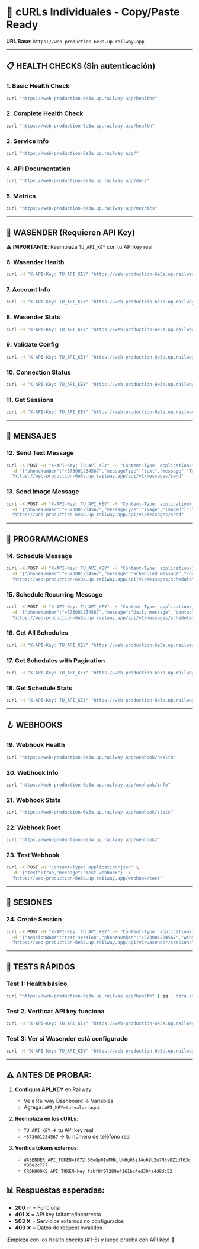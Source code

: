 # 🧪 cURLs Individuales - Copy/Paste Ready

**URL Base**: `https://web-production-6e3a.up.railway.app`

---

## 📋 **HEALTH CHECKS (Sin autenticación)**

### 1. Basic Health Check
```bash
curl "https://web-production-6e3a.up.railway.app/healthz"
```

### 2. Complete Health Check
```bash
curl "https://web-production-6e3a.up.railway.app/health"
```

### 3. Service Info
```bash
curl "https://web-production-6e3a.up.railway.app/"
```

### 4. API Documentation
```bash
curl "https://web-production-6e3a.up.railway.app/docs"
```

### 5. Metrics
```bash
curl "https://web-production-6e3a.up.railway.app/metrics"
```

---

## 🔐 **WASENDER (Requieren API Key)**

⚠️ **IMPORTANTE**: Reemplaza `TU_API_KEY` con tu API key real

### 6. Wasender Health
```bash
curl -H "X-API-Key: TU_API_KEY" "https://web-production-6e3a.up.railway.app/api/v1/wasender/health"
```

### 7. Account Info
```bash
curl -H "X-API-Key: TU_API_KEY" "https://web-production-6e3a.up.railway.app/api/v1/wasender/account"
```

### 8. Wasender Stats
```bash
curl -H "X-API-Key: TU_API_KEY" "https://web-production-6e3a.up.railway.app/api/v1/wasender/stats"
```

### 9. Validate Config
```bash
curl -H "X-API-Key: TU_API_KEY" "https://web-production-6e3a.up.railway.app/api/v1/wasender/validate-config"
```

### 10. Connection Status
```bash
curl -H "X-API-Key: TU_API_KEY" "https://web-production-6e3a.up.railway.app/api/v1/wasender/connection-status"
```

### 11. Get Sessions
```bash
curl -H "X-API-Key: TU_API_KEY" "https://web-production-6e3a.up.railway.app/api/v1/wasender/sessions"
```

---

## 📱 **MENSAJES**

### 12. Send Text Message
```bash
curl -X POST -H "X-API-Key: TU_API_KEY" -H "Content-Type: application/json" \
  -d '{"phoneNumber":"+573001234567","messageType":"text","message":"Test from cURL"}' \
  "https://web-production-6e3a.up.railway.app/api/v1/messages/send"
```

### 13. Send Image Message
```bash
curl -X POST -H "X-API-Key: TU_API_KEY" -H "Content-Type: application/json" \
  -d '{"phoneNumber":"+573001234567","messageType":"image","imageUrl":"https://picsum.photos/400/300","caption":"Test image"}' \
  "https://web-production-6e3a.up.railway.app/api/v1/messages/send"
```

---

## 📅 **PROGRAMACIONES**

### 14. Schedule Message
```bash
curl -X POST -H "X-API-Key: TU_API_KEY" -H "Content-Type: application/json" \
  -d '{"phoneNumber":"+573001234567","message":"Scheduled message","contactName":"Test","isRecurring":false,"scheduledDateTime":"2024-12-21T15:30:00.000Z"}' \
  "https://web-production-6e3a.up.railway.app/api/v1/messages/schedule"
```

### 15. Schedule Recurring Message
```bash
curl -X POST -H "X-API-Key: TU_API_KEY" -H "Content-Type: application/json" \
  -d '{"phoneNumber":"+573001234567","message":"Daily message","contactName":"Daily Test","isRecurring":true,"cronExpression":"0 9 * * *","timezone":"America/Bogota"}' \
  "https://web-production-6e3a.up.railway.app/api/v1/messages/schedule-recurring"
```

### 16. Get All Schedules
```bash
curl -H "X-API-Key: TU_API_KEY" "https://web-production-6e3a.up.railway.app/api/v1/messages/schedules"
```

### 17. Get Schedules with Pagination
```bash
curl -H "X-API-Key: TU_API_KEY" "https://web-production-6e3a.up.railway.app/api/v1/messages/schedules?page=1&limit=5"
```

### 18. Get Schedule Stats
```bash
curl -H "X-API-Key: TU_API_KEY" "https://web-production-6e3a.up.railway.app/api/v1/messages/schedules/stats"
```

---

## 🪝 **WEBHOOKS**

### 19. Webhook Health
```bash
curl "https://web-production-6e3a.up.railway.app/webhook/health"
```

### 20. Webhook Info
```bash
curl "https://web-production-6e3a.up.railway.app/webhook/info"
```

### 21. Webhook Stats
```bash
curl "https://web-production-6e3a.up.railway.app/webhook/stats"
```

### 22. Webhook Root
```bash
curl "https://web-production-6e3a.up.railway.app/webhook/"
```

### 23. Test Webhook
```bash
curl -X POST -H "Content-Type: application/json" \
  -d '{"test":true,"message":"Test webhook"}' \
  "https://web-production-6e3a.up.railway.app/webhook/test"
```

---

## 🔧 **SESIONES**

### 24. Create Session
```bash
curl -X POST -H "X-API-Key: TU_API_KEY" -H "Content-Type: application/json" \
  -d '{"sessionName":"test-session","phoneNumber":"+573001234567","webhook":"https://web-production-6e3a.up.railway.app/webhook/message-trigger"}' \
  "https://web-production-6e3a.up.railway.app/api/v1/wasender/sessions"
```

---

## 🚀 **TESTS RÁPIDOS**

### Test 1: Health básico
```bash
curl "https://web-production-6e3a.up.railway.app/health" | jq '.data.status'
```

### Test 2: Verificar API key funciona
```bash
curl -H "X-API-Key: TU_API_KEY" "https://web-production-6e3a.up.railway.app/api/v1/wasender/health" | jq '.success'
```

### Test 3: Ver si Wasender está configurado
```bash
curl -H "X-API-Key: TU_API_KEY" "https://web-production-6e3a.up.railway.app/api/v1/wasender/validate-config" | jq '.data'
```

---

## ⚠️ **ANTES DE PROBAR:**

1. **Configura API_KEY** en Railway:
   - Ve a Railway Dashboard → Variables
   - Agrega: `API_KEY=tu-valor-aquí`

2. **Reemplaza en los cURLs**:
   - `TU_API_KEY` → tu API key real
   - `+573001234567` → tu número de teléfono real

3. **Verifica tokens externos**:
   - `WASENDER_API_TOKEN=1072|50wGp0IwMHkjUkHg0SjJ4o69L2u7N5vOZ1dT63cV96e2c777`
   - `CRONHOOKS_API_TOKEN=key_fabf8f07289e4161bc4ed304a4d8dc52`

## 📊 **Respuestas esperadas:**

- **200** ✅ = Funciona
- **401** ❌ = API key faltante/incorrecta
- **503** ❌ = Servicios externos no configurados
- **400** ❌ = Datos de request inválidos

¡Empieza con los health checks (#1-5) y luego prueba con API key! 🚀